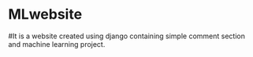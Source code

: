 # MLwebsite
#It is a website created using django containing simple comment section and machine learning project.
